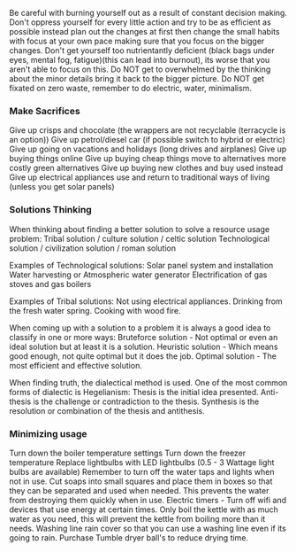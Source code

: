 Be careful with burning yourself out as a result of constant decision making.
Don't oppress yourself for every little action and try to be as efficient as possible instead plan out the changes at first then change the small habits with focus at your own pace making sure that you focus on the bigger changes.
Don't get yourself too nutrientantly deficient (black bags under eyes, mental fog, fatigue)(this can lead into burnout), its worse that you aren't able to focus on this.
Do NOT get to overwhelmed by the thinking about the minor details bring it back to the bigger picture.
Do NOT get fixated on zero waste, remember to do electric, water, minimalism.

### Make Sacrifices
Give up crisps and chocolate (the wrappers are not recyclable (terracycle is an option))
Give up petrol/diesel car (if possible switch to hybrid or electric)
Give up going on vacations and holidays (long drives and airplanes)
Give up buying things online
Give up buying cheap things move to alternatives more costly green alternatives
Give up buying new clothes and buy used instead
Give up electrical appliances use and return to traditional ways of living (unless you get solar panels)

### Solutions Thinking
When thinking about finding a better solution to solve a resource usage problem:
Tribal solution / culture solution / celtic solution
Technological solution / civilization solution / roman solution

Examples of Technological solutions:
Solar panel system and installation
Water harvesting or Atmospheric water generator
Electrification of gas stoves and gas boilers

Examples of Tribal solutions:
Not using electrical appliances.
Drinking from the fresh water spring.
Cooking with wood fire.

When coming up with a solution to a problem it is always a good idea to classify in one or more ways:
Bruteforce solution - Not optimal or even an ideal solution but at least it is a solution.
Heuristic solution - Which means good enough, not quite optimal but it does the job.
Optimal solution - The most efficient and effective solution.

When finding truth, the dialectical method is used. One of the most common forms of dialectic is Hegelianism: 
Thesis is the initial idea presented.
Anti-thesis is the challenge or contradiction to the thesis.
Synthesis is the resolution or combination of the thesis and antithesis.

### Minimizing usage
Turn down the boiler temperature settings
Turn down the freezer temperature
Replace lightbulbs with LED lightbulbs (0.5 - 3 Wattage light bulbs are available)
Remember to turn off the water taps and lights when not in use.
Cut soaps into small squares and place them in boxes so that they can be separated and used when needed. This prevents the water from destroying them quickly when in use.
Electric timers - Turn off wifi and devices that use energy at certain times.
Only boil the kettle with as much water as you need, this will prevent the kettle from boiling more than it needs.
Washing line rain cover so that you can use a washing line even if its going to rain.
Purchase Tumble dryer ball's to reduce drying time.
